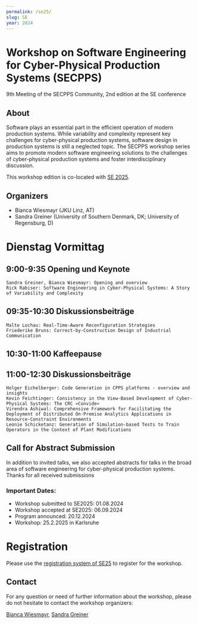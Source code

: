 ```yaml
---
permalink: /se25/
slug: SE
year: 2024 
---
```


# Workshop on Software Engineering for Cyber-Physical Production Systems (SECPPS)
9th Meeting of the SECPPS Community, 2nd edition at the SE conference

## About 
Software plays an essential part in the efficient operation of modern production systems. While variability and complexity represent key challenges for cyber-physical production systems,  software design in production systems is still a neglected topic. The SECPPS workshop series aims to promote modern software engineering solutions to the challenges of cyber-physical production systems and foster interdisciplinary discussion.

This workshop edition is co-located with [SE 2025](https://se2025.sdq.kastel.kit.edu/).

## Organizers
  * Bianca Wiesmayr (JKU Linz, AT)
  * Sandra Greiner (University of Southern Denmark, DK; University of Regensburg, D)

# Dienstag Vormittag

##  9:00-9:35 Opening und Keynote
	Sandra Greiner, Bianca Wiesmayr: Opening and overview
	Rick Rabiser: Software Engineering in Cyber-Physical Systems: A Story of Variability and Complexity

## 09:35-10:30 Diskussionsbeiträge
	Malte Lochau: Real-Time-Aware Reconfiguration Strategies
 	Friederike Bruns: Correct-by-Construction Design of Industrial Communication

## 10:30-11:00 Kaffeepause 

## 11:00-12:30 Diskussionsbeiträge
	Holger Eichelberger: Code Generation in CPPS platforms - overview and insights
	Kevin Feichtinger: Consistency in the View-Based Development of Cyber-Physical Systems: The CRC »Convide« 
	Virendra Ashiwal: Comprehensive Framework for Facilitating the Deployment of Distributed On-Premise Analytics Applications in Resource-Constraint Environments
	Leonie Schicketanz: Generation of Simulation-based Tests to Train Operators in the Context of Plant Modifications 

 ## Call for Abstract Submission
 In addition to invited talks, we also accepted abstracts for talks in the broad area of software engineering for cyber-physical production systems. Thanks for all received submissions

### Important Dates:

  * Workshop submitted to SE2025: 01.08.2024
  * Workshop accepted at SE2025: 06.09.2024
  * Program announced: 20.12.2024
  * Workshop: 25.2.2025 in Karlsruhe

# Registration

Please use the [registration system of SE25](https://se2025.sdq.kastel.kit.edu/registrierung/) to register for the workshop.


## Contact

For any question or need of further information about the workshop, please do not hesitate to contact the workshop organizers:

[Bianca Wiesmayr](mailto:bianca.wiesmayr@jku.at), [Sandra Greiner](mailto:greiner@imada.sdu.dk)
